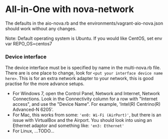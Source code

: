 # All-in-One with nova-network

The defaults in the aio-nova.rb and the environments/vagrant-aio-nova.json should work without any changes.

Note: Default operating system is Ubuntu. If you would like CentOS, set env var REPO_OS=centos7

### Device interface

The device interface must be is specified by name in the multi-nova.rb file.
There are is one place to change, look for `<put your interface device name here>`.
This is for an extra network adapter to your network, this is good practise for the
more advance setups.

+ For Windows 7, open the Control Panel, Network and Internet, Network Connections.  Look in the Connectivity column for a row with "Internet access", and use the "Device Name". For example, 'Intel(R) Centrino(R) Advanced-N 6205'.
+ For Mac, this works from some: `'en0: Wi-Fi (AirPort)'`, but there is an issue with VirtualBox and the Airport. You should look into using an Ethernet adaptor and something like: `'en3: Ethernet'`
+ For Linux, ...TODO...
